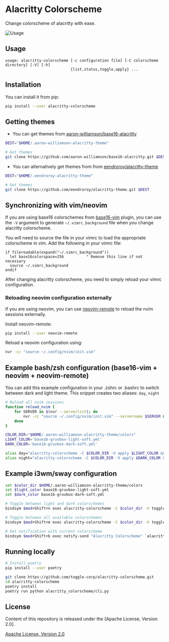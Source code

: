 # Alacritty Colorscheme

Change colorscheme of alacritty with ease.

![Usage](https://user-images.githubusercontent.com/4928045/38159826-c451861a-34d0-11e8-979b-34b67027fb87.gif)

## Usage

```
usage: alacritty-colorscheme [-c configuration file] [-C colorscheme directory] [-V] [-h]
                             {list,status,toggle,apply} ...
```

## Installation

You can install it from pip:

```bash
pip install --user alacritty-colorscheme
```

## Getting themes

- You can get themes from [aaron-williamson/base16-alacritty](https://github.com/aaron-williamson/base16-alacritty)

```bash
DEST="$HOME/.aaron-williamson-alacritty-theme"

# Get themes
git clone https://github.com/aaron-williamson/base16-alacritty.git $DEST
```

- You can alternatively get themes from from [eendroroy/alacritty-theme](https://github.com/eendroroy/alacritty-theme)

```bash
DEST="$HOME/.eendroroy-alacritty-theme"

# Get themes
git clone https://github.com/eendroroy/alacritty-theme.git $DEST
```

## Synchronizing with vim/neovim

If you are using base16 colorschemes from
[base16-vim](https://github.com/chriskempson/base16-vim) plugin, you can use
the `-V` argument to generate `~/.vimrc_background` file when you change
alacritty colorscheme.

You will need to source the file in your vimrc to load the appropriate
colorscheme in vim. Add the following in your vimrc file:

```vim
if filereadable(expand("~/.vimrc_background"))
  let base16colorspace=256          " Remove this line if not necessary
  source ~/.vimrc_background
endif
```

After changing alacritty colorscheme, you need to simply reload your vimrc
configuration.

### Reloading neovim configuration externally

If you are using neovim, you can use
[neovim-remote](https://github.com/mhinz/neovim-remote) to reload the nvim
sessions externally.

Install neovim-remote:

```bash
pip install --user neovim-remote
```

Reload a neovim configuration using:

```bash
nvr -cc "source ~/.config/nvim/init.vim"
```

## Example bash/zsh configuration (base16-vim + neovim + neovim-remote)

You can add this example configuration in your .zshrc or .bashrc to switch
between dark and light theme.
This snippet creates two aliases: `day`, `night`

```bash
# Reload all nvim sessions
function reload_nvim {
    for SERVER in $(nvr --serverlist); do
        nvr -cc "source ~/.config/nvim/init.vim" --servername $SERVER &
    done
}

COLOR_DIR="$HOME/.aaron-williamson-alacritty-theme/colors"
LIGHT_COLOR='base16-gruvbox-light-soft.yml'
DARK_COLOR='base16-gruvbox-dark-soft.yml'

alias day="alacritty-colorscheme -C $COLOR_DIR -V apply $LIGHT_COLOR && reload_nvim"
alias night="alacritty-colorscheme -C $COLOR_DIR -V apply $DARK_COLOR && reload_nvim"
```

## Example i3wm/sway configuration

```bash
set $color_dir $HOME/.aaron-williamson-alacritty-theme/colors
set $light_color base16-gruvbox-light-soft.yml
set $dark_color base16-gruvbox-dark-soft.yml

# Toggle between light and dark colorschemes
bindsym $mod+Shift+n exec alacritty-colorscheme -C $color_dir -V toggle $light_color $dark_color

# Toggle between all available colorschemes
bindsym $mod+Shift+m exec alacritty-colorscheme -C $color_dir -V toggle

# Get notification with current colorscheme
bindsym $mod+Shift+b exec notify-send "Alacritty Colorscheme" `alacritty-colorscheme -C $color_dir status`
```

## Running locally

```bash
# Install poetry
pip install --user poetry

git clone https://github.com/toggle-corp/alacritty-colorscheme.git
cd alacritty-colorscheme
poetry install
poetry run python alacritty_colorscheme/cli.py
```

## License

Content of this repository is released under the [Apache License, Version 2.0].

[Apache License, Version 2.0](./LICENSE-APACHE)

